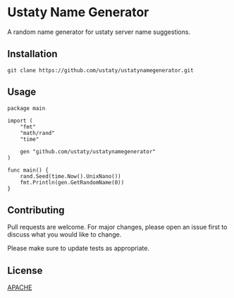# Ustaty Name Generator

A random name generator for ustaty server name suggestions. 

## Installation

```shell script
git clone https://github.com/ustaty/ustatynamegenerator.git
```

## Usage
```shell script
package main

import (
	"fmt"
	"math/rand"
	"time"

	gen "github.com/ustaty/ustatynamegenerator"
)

func main() {
	rand.Seed(time.Now().UnixNano())
	fmt.Println(gen.GetRandomName(0))
}

```

## Contributing
Pull requests are welcome. For major changes, please open an issue first to discuss what you would like to change.

Please make sure to update tests as appropriate.

## License
[APACHE](LICENSE)